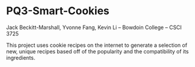 # PQ3-Smart-Cookies
Jack Beckitt-Marshall, Yvonne Fang, Kevin Li – Bowdoin College – CSCI 3725

This project uses cookie recipes on the internet to generate a selection of new, unique recipes based off of the popularity and the compatibility of its ingredients.
